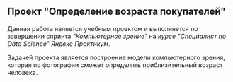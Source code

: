 ## Проект "Определение возраста покупателей"
Данная работа является учебным проектом и выполняется по завершении спринта _"Компьютерное зрение"_ на _курсе "Специалист по Data Science" Яндекс Практикум_.  

Задачей проекта является построение модели компьютерного зрения, которая по фотографии сможет определять приблизительный возраст человека.